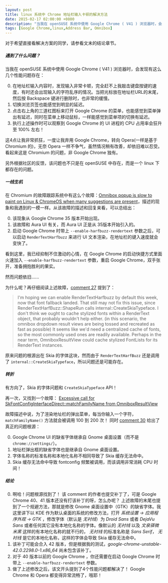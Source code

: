 ```yaml
---
layout: post
title: linux 系统中 Chrome 地址栏输入卡顿的解决方法
date: 2015-02-17 02:00:00 +0800
description: "当我在 openSUSE 系统中使用 Google Chrome ( V41 ) 浏览器时，会发现有这么几个性能问题存在：在地址栏输入内容时，发现输入非常卡顿......"
tags: [Google Chrome,linux,Address Bar, Omnibox]
---
```


对于希望直接看解决方案的同学，请参看文末的结论章节。

##### 遇到了什么问题？

当我在 openSUSE 系统中使用 Google Chrome ( V41 ) 浏览器时，会发现有这么几个性能问题存在：

0. 在地址栏输入内容时，发现输入非常卡顿，完全赶不上我敲击键盘按键的速度，有时还会出现输入的字符乱序的情况。当把光标放在地址栏URL的末尾，然后按 Backspace 键进行删除时，也非常的缓慢。
0. 切换浏览页签也能感觉到明显的延迟。
0. 点击右上角的三道杠图标来打开 Google Chrome 的菜单，也能感觉到菜单弹出有延迟，同时在菜单上移动鼠标，一样能感觉到菜单项的切换有延迟。
0. 执行上述操作时可以观察到 Google Chrome 的 UI 进程的 CPU 占用率会狂升至 100% 左右！

这4点让我非常抓狂，一度让我弃用 Google Chrome，转向 Opera(一样是基于 Chromium 的)，无奈 Opera 一样不争气，虽然情况稍有改善，却依旧难以忍受。看起来这是 Chromium 的问题，非 Google Chrome 独有。

另外根据社区的反馈，该问题也不只是在 openSUSE 中存在，而是一个 linux 下都存在的问题。


##### 一线生机

在 Chromium 的故障跟踪系统中有这么个故障：[Omnibox popup is slow to paint on Linux & ChromeOS when many suggestions are present](https://code.google.com/p/chromium/issues/detail?id=376077)，描述的现象和我遇到的一模一样。从该故障的描述和回复来看，可以总结出：

0. 该现象从 Google Chrome 35 版本开始出现。
0. 该故障和 Aura UI 有关，而 Aura UI 正是从 35版本开始引入的。
0. 启动 Google Chrome 时带上 `--enable-harfbuzz-rendertext` 参数之后，可以启动 `RenderTextHarfbuzz` 来进行 UI 文本渲染，在地址栏的键入速度就会变快了。

看到这里，我已经抑制不住激动的心情，在 Google Chrome 的启动快捷方式里面火速加入 `--enable-harfbuzz-rendertext` 参数，重启 Google Chrome，双手张开，准备拥抱胜利的果实。

然而问题依旧......

为什么呢？再仔细阅读上述故障，[comment 27](https://code.google.com/p/chromium/issues/detail?id=376077#c27) 提到了：

>I'm hoping we can enable RenderTextHarfbuzz by default this week, now that font fallback landed.
That still may not fix this issue, since RenderTextHarfBuzz::ShapeRun calls internal::CreateSkiaTypeface.
I don't think we ought to cache stylized fonts within a RenderText object, that probably wouldn't help either.
(in this scenario, the omnibox dropdown result views are being tossed and recreated as fast as possible)
It seems like we'd need a centralized cache of fonts, so the most commonly used ones are readily available.
Perhaps in the near term, OmniboxResultView could cache stylized FontLists for its RenderText instances.

原来问题的根源出在 Skia 的字体这块，然而由于 `RenderTextHarfBuzz` 还是调用了 `internal::CreateSkiaTypeface`，所以问题还是可能存在。

##### 转折

有方向了，Skia 的字体问题和 `CreateSkiaTypeface` API！

再一次，又找到一个故障： [Excessive call for SkFontConfigInterfaceDirect::matchFamilyName from OmniboxResultView](https://code.google.com/p/chromium/issues/detail?id=424082)

故障描述中说，为了渲染地址栏的弹出菜单，每当你输入一个字符， `matchFamilyName()` 方法就会被调用 100 到 200 次！ 同时 [comment 30](https://code.google.com/p/chromium/issues/detail?id=424082#c30) 给出了真正的问题根源：

0. Google Chrome UI 的缺省字体继承自 Gnome 桌面设置（而不是 `chrome://settings/`）。
0. 地址栏弹出框的缺省字体也是继承自 Gnome 桌面设置。
0. 字体名称的标准名称和本地化名称不相同导致了 Skia 缓存无法命中。
0. Skia 缓存无法命中导致 fontconfig 频繁被调用，而该调用非常消耗 CPU 时间！


##### 结论

0. 啊哈！问题根源找到了！ 该 comment 的作者也提交补丁了，可是 Google Chrome 40、41 版本还没有打该补丁的呀，怎么办呢？ 上述故障的末尾也提到了一个规避方法，那就是修改 Gnome 桌面设置中（GTK）的缺省字体。我这里讲下以 KDE 作为默认桌面的系统的修改方法，打开 *系统设置 -> 应用程序外观 -> GTK* ，修改字体（默认是 *无衬线*）为 *Droid Sans* 或者 *DejaVu Sans* 或者任何其它没有本地化名称的字体。像默认的 *无衬线* 以及 *文泉驿微米黑* 这样的有本地化名称的就不行的， *无衬线* 的标准名称是 *Sans Serif*， *无衬线* 是它的本地化名称，这样的字体会导致 Skia 缓存无法命中。
0. 该补丁可能会合入 42 版本，但是根据我的测试，*google-chrome-unstable-42.0.2298.0-1.x86_64* 尚未包含该补丁。
0. 对于 40 版本以前的 Google Chrome ，你还需要在启动 Google Chrome 时带上 `--enable-harfbuzz-rendertext` 参数。
0. 做了上述修改之后，该文开头提到了4个性能问题都解决了！ Google Chrome 和 Opera 都变得异常流畅了，哦耶！
